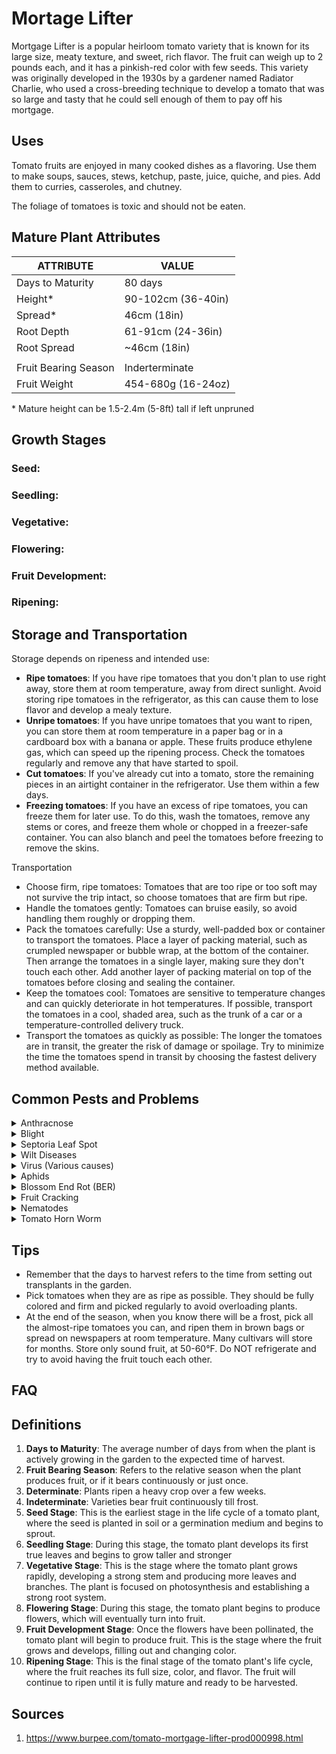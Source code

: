# Mortage Lifter
Mortgage Lifter is a popular heirloom tomato variety that is known for its large size, 
meaty texture, and sweet, rich flavor. The fruit can weigh up to 2 pounds each, and 
it has a pinkish-red color with few seeds. This variety was originally developed in the 1930s 
by a gardener named Radiator Charlie, who used a cross-breeding technique to develop a tomato 
that was so large and tasty that he could sell enough of them to pay off his mortgage.  

## Uses
Tomato fruits are enjoyed in many cooked dishes as a flavoring. Use them to make soups, sauces, stews, ketchup, paste, juice, quiche, and pies. Add them to curries, casseroles, and chutney.  

The foliage of tomatoes is toxic and should not be eaten.

## Mature Plant Attributes
|**ATTRIBUTE**    |**VALUE**             |
|-----------------|----------------------|
|Days to Maturity | 80 days              |
|Height*          |  90-102cm (36-40in)  |
|Spread*          |  46cm (18in)         |
|Root Depth       |  61-91cm (24-36in)   |
|Root Spread      | ~46cm (18in)         |
|                 |                      |
|Fruit Bearing Season   | Inderterminate       |
|Fruit Weight     | 454-680g (16-24oz)   |

\* Mature height can be 1.5-2.4m (5-8ft) tall if left unpruned

## Growth Stages

### Seed: 

### Seedling: 

### Vegetative: 

### Flowering: 

### Fruit Development: 

### Ripening: 

## Storage and Transportation

Storage depends on ripeness and intended use:  

- **Ripe tomatoes**: If you have ripe tomatoes that you don't plan to use right away, store them at room temperature, away from direct sunlight. Avoid storing ripe tomatoes in the refrigerator, as this can cause them to lose flavor and develop a mealy texture.
- **Unripe tomatoes**: If you have unripe tomatoes that you want to ripen, you can store them at room temperature in a paper bag or in a cardboard box with a banana or apple. These fruits produce ethylene gas, which can speed up the ripening process. Check the tomatoes regularly and remove any that have started to spoil.
- **Cut tomatoes**: If you've already cut into a tomato, store the remaining pieces in an airtight container in the refrigerator. Use them within a few days.
- **Freezing tomatoes**: If you have an excess of ripe tomatoes, you can freeze them for later use. To do this, wash the tomatoes, remove any stems or cores, and freeze them whole or chopped in a freezer-safe container. You can also blanch and peel the tomatoes before freezing to remove the skins.

Transportation
- Choose firm, ripe tomatoes: Tomatoes that are too ripe or too soft may not survive the trip intact, so choose tomatoes that are firm but ripe.
- Handle the tomatoes gently: Tomatoes can bruise easily, so avoid handling them roughly or dropping them.
- Pack the tomatoes carefully: Use a sturdy, well-padded box or container to transport the tomatoes. Place a layer of packing material, such as crumpled newspaper or bubble wrap, at the bottom of the container. Then arrange the tomatoes in a single layer, making sure they don't touch each other. Add another layer of packing material on top of the tomatoes before closing and sealing the container.
- Keep the tomatoes cool: Tomatoes are sensitive to temperature changes and can quickly deteriorate in hot temperatures. If possible, transport the tomatoes in a cool, shaded area, such as the trunk of a car or a temperature-controlled delivery truck.
- Transport the tomatoes as quickly as possible: The longer the tomatoes are in transit, the greater the risk of damage or spoilage. Try to minimize the time the tomatoes spend in transit by choosing the fastest delivery method available.

## Common Pests and Problems
<details>
  <summary>Anthracnose</summary>  
  This is a fungus disease that attacks the fruit as it is ripening. The first visible sign is a circular spot on the skin that is slightly sunken. The spots enlarge and turn black; the fruit rots. Extended periods of heat and humidity facilitate anthracnose growth. The fungus overwinters in diseased plant debris.<br><br>
  Burpee Recommends: Plant resistant varieties, provide sufficient space between plants for good air circulation, avoid overhead watering which can spread the fungus spores, keep a clean garden, remove and discard all diseased plant material and rotate crops. Use a mulch to prevent spores from splashing from the soil onto plants.
</details>

<details>
  <summary>Blight</summary>  
  Early Blight is a very common disease which causes brown concentric rings to appear on the lower leaves. The spots coalesce; the leaf turns brown and may drop off the stem. Leaf drop moves up the stem. Fruit does not grow to full size and is left exposed to possible sunburn/sunscald. This fungus overwinters in plant debris and weeds. Late blight is another fungus disease that causes defoliation and fruit rot. Greasy, greenish-black, water soaked spots appear on the lower leaves. The spots enlarge and if the weather is wet they will look mildewed. Fruits develop dark rough spots. Rainy or cloudy days with temperatures of 70-80 degrees F and nights at 40- 60 degrees F provide ideal conditions for the rapid growth of this fungus. It is retarded by hot dry weather. The fungus is air-borne and can spread from diseased plants growing nearby.<br><br>
  Burpee Recommends: Practice good garden hygiene at the end of the season and discard, do not compost, possibly diseased plants. Space plants to allow for adequate air circulation. Avoid overhead watering which may spread fungus spores. Plant in at least a 3 year rotation, do not alternate with plants in the same family (potatoes, peppers or eggplants). Plant resistant varieties such as ‘Cloudy Day’.
</details>

<details>
  <summary>Septoria Leaf Spot</summary>  
  This disease causes severe losses in the Atlantic and Central states. It is most severe during rainy seasons in closely planted gardens. It usually appears when the plants begin to set fruit. Circular spots with gray centers and dark margins appear on the lower older leaves. Fungus spores are produced and darken the center of the spots. There is a progressive loss of foliage and fruits suffer from sunscald.<br><br>
  Burpee Recommends: Remove and destroy Infected plant debris. Don't handle or brush against plants when they are wet. Rotate plantings. Remove weeds growing nearby.
</details>

<details>
  <summary>Wilt Diseases</summary>  
  Bacterial wilt is evidenced by rapid wilting and the death of the plant caused by soil-borne bacteria. There is no forewarning of yellow or spotted leaves. When the affected stem is cut near the soil line, the area is dark and oozes a gray slime. The wilt does not attack the fruit. The bacteria live in the soil and enter the plant through the roots. Control Measures: Do not grow plants in the same family in that area or nearby for 4 or 5 years. Continue to apply generous amounts of healthy compost to soil while fallow or support other crops. Fusarium wilt is one of the most damaging tomato diseases because of its spread during periods of hot weather. The first symptom of fusarium is the appearance of a few yellow leaves or a slight drooping of the lower leaves. Caused by a soil-borne fungus, the fungus enters through the roots and passes up into the stem producing toxic substances. This fungus is similar to verticillium wilt but will affect first one side of the plant and then the other. Burpee Recommends: Destroy affected plants at the first sign of fusarium; rotate crops and plant resistant varieties. Verticillium wilt causes a wilting of the leaves and stems on several branches. Leaf margins cup upward, leaves turn yellow and drop off. If fruit is produced, it is usually smaller than normal. Like fusarium this will enter through the roots, migrating up the stem and plugging a plant's transport vessels. It is transmitted in the soil. It can also be spread by water and tools. Burpee Recommends: Practice at least a 4 year crop rotation. Remove and burn crop debris. Plant resistant varieties. Walnut Wilt causes overall wilting of plants, or dwarfed growth, in close proximity to living walnut tree. Some or all plants in a planting may be affected.<br><br> 
  Burpee Recommends: Do not plant tomatoes near Black Walnut trees. These trees exude a toxin from their roots which kills many plants.
</details>

<details>
  <summary>Virus (Various causes)</summary>  
  The most characteristic sign of virus is tight and dark green mottling of the leaves. Young leaves may be bunched. Young plants may have a yellowish tone and become stunted. Fruit is usually not affected in outward appearance, but it may be smaller and scarcer. Leaflets may point upward and have a grayish cast.<br><br>
  Burpee Recommends: Plant resistant varieties. This disease is readily spread by handling. Destroy diseased plants and the plants on either side. Never smoke in the garden as Tobacco Mosaic Virus can be transmitted from a smoker's unwashed hands while handling plants.
</details>

<details>
  <summary>Aphids</summary>  
  Greenish, red, black or peach colored sucking insects can spread disease as they feed on the undersides of leaves. They leave a sticky residue on foliage that attracts ants.<br><br> 
  Burpee Recommends: Introduce or attract natural predators into your garden such as lady beetles and wasps who feed on aphids. You can also wash them off with a strong spray, or use an insecticidal soap.
</details>

<details>
  <summary>Blossom End Rot (BER)</summary>  
  Blossom End Rot causes large brown or black dry or sunken spot(s) to appear, usually starting at blossom end (opposite the stem) of the fruit. Fruits often ripen prematurely. BER occurs when a plant cannot metabolize the calcium it needs to develop properly. This can occur when there is not enough calcium in the soil or when root damage and water stress reduce the uptake and movement of calcium through a plant. Occasionally, BER is the result of excessive nitrogen fertilization. It only takes a day for a lack of calcium to affect fruit, and that day can occur any time after blossom set.<br><br> 
  Once a fruit has BER it will not recover. The plant is still healthy, just remove the affected fruit from the plant. The fruit is still good to eat if you remove the affected part.<br><br>
  BER most frequently occurs on fruit produced earlier and later in the season as this is when natural fluctuations in precipitation and cold weather occur. <br><br>
  To avoid BER, properly site and prepare your garden bed before planting. Most crops need full sun and loose, well-drained organic soil. Make sure soil pH is slightly acidic, between 6.2 to 6.8, for optimum nutrient uptake. Test your soil to see if calcium is recommended. If it is, apply lime in the recommended quantity according to manufacturer's instructions. <br><br>
  Avoid planting too early in cool soils as this can inhibit early root development, making the plant more susceptible to BER. Start with a quality transplant: a healthy seedling with strong roots will make a healthy plant.<br><br>
  Avoid wide fluctuations in soil moisture by applying 2-3 inches of mulch. This will moderate the release of water to plant roots, and also keep the soil from drying out when it is directly exposed to the sun. <br><br>
  Avoid drought stress by making sure your plants get at least 2 inches of rain or water per week. Apply enough water to moisten more than the top inch of soil. Container grown plants will need more than 2 inches of applied-water per week in hot weather, check them daily if possible. Consider using drip irrigation or soaker hoses. One or two soakings are better than many light waterings.<br><br>
  Avoid over-fertilizing during the early fruiting stage, especially if the fertilizer contains high percentages of nitrogen. Use fertilizers especially formulated for tomatoes such as Tomato-tone. These fertilizers have just the right amount of nitrogen and other micronutrients best for fruit production.<br><br>
  Avoid close cultivation around the base of plants when weeding. A layer of mulch should help prevent the possible disturbance or damage of fragile roots accidentally.<br><br>
</details>

<details>
  <summary>Fruit Cracking</summary>  
  This indicates that when the fruit was forming, it did not get an even supply of moisture from the roots. A sudden rush of water from sudden and heavy summer rains through the stem can pop the skin of a ripening fruit like an overfilled water balloon. The condition is particularly pronounced after a drought when a summer storm delivers a great amount of water to the tissues in the fruit. The skin cannot expand fast enough and cracks appear. The crack may rupture allowing the entrance of blight and rot.<br><br>
  Burpee Recommends: Take care with your watering: instead of a quick sprinkle every day, water deeply once or twice a week (depending on rainfall) so the moisture soaks deeply into the soil where roots can take it up as needed. Soaker hoses can help here. Stick your finger into the soil every day to check that it is evenly moist a couple of inches below the surface. Always mulch tomatoes to keep moisture from evaporating, even in container.
</details>

<details>
  <summary>Nematodes</summary>  
  Microscopic worm-like pests that cause swellings (galls) to form on roots. Plants may wilt or appear stunted. This is a serious problem in many Southern states.<br><br>
  Burpee Recommends: Do not plant into infested soil. Grow resistant varieties. Try planting ‘Nema-Gone’ marigolds around your plants. 
</details>

<details>
  <summary>Tomato Horn Worm</summary>  
  Large, green caterpillars can quickly devour foliage.<br><br>
  Burpee Recommends: With sturdy gloves on, hand pick and destroy them. HOWEVER if you see white projections coming from the back of the caterpillar, do not destroy it. These are the egg cases of a parasitic wasp that will destroy the caterpillar. These wasps should be allowed to remain in your garden.
</details>


## Tips
- Remember that the days to harvest refers to the time from setting out transplants in the garden.
- Pick tomatoes when they are as ripe as possible. They should be fully colored and firm and picked regularly to avoid overloading plants.
- At the end of the season, when you know there will be a frost, pick all the almost-ripe tomatoes you can, and ripen them in brown bags or spread on newspapers at room temperature. Many cultivars will store for months. Store only sound fruit, at 50-60°F. Do NOT refrigerate and try to avoid having the fruit touch each other.

## FAQ

## Definitions 
1. **Days to Maturity**: The average number of days from when the plant is actively growing in the garden to the expected time of harvest.  
2. **Fruit Bearing Season**: Refers to the relative season when the plant produces fruit, or if it bears continuously or just once.  
3. **Determinate**: Plants ripen a heavy crop over a few weeks.
4. **Indeterminate**: Varieties bear fruit continuously till frost.
5. **Seed Stage**: This is the earliest stage in the life cycle of a tomato plant, where the seed is planted in soil or a germination medium and begins to sprout.
6. **Seedling Stage**: During this stage, the tomato plant develops its first true leaves and begins to grow taller and stronger
7. **Vegetative Stage**: This is the stage where the tomato plant grows rapidly, developing a strong stem and producing more leaves and branches. The plant is focused on photosynthesis and establishing a strong root system.
8. **Flowering Stage**: During this stage, the tomato plant begins to produce flowers, which will eventually turn into fruit.
9. **Fruit Development Stage**: Once the flowers have been pollinated, the tomato plant will begin to produce fruit. This is the stage where the fruit grows and develops, filling out and changing color.
10. **Ripening Stage**: This is the final stage of the tomato plant's life cycle, where the fruit reaches its full size, color, and flavor. The fruit will continue to ripen until it is fully mature and ready to be harvested.


## Sources
1. https://www.burpee.com/tomato-mortgage-lifter-prod000998.html
